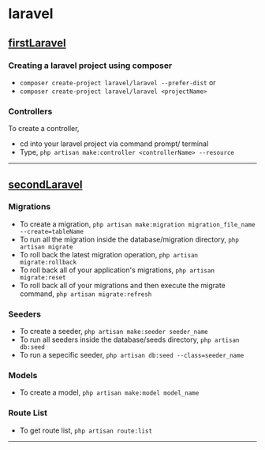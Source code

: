 # laravel

## [firstLaravel](https://github.com/ChathuraDR/laravel/tree/master/firstLaravel)
### Creating a laravel project using composer

* `composer create-project laravel/laravel --prefer-dist` 
or
* `composer create-project laravel/laravel <projectName>`


### Controllers
To create a controller,
* cd into your laravel project via command prompt/ terminal
* Type, `php artisan make:controller <controllerName> --resource`


***

## [secondLaravel]()
### Migrations
* To create a migration, `php artisan make:migration migration_file_name --create=tableName`
* To run all the migration inside the database/migration directory, `php artisan migrate`
* To roll back the latest migration operation, `php artisan migrate:rollback`
* To roll back all of your application's migrations, `php artisan migrate:reset`
* To roll back all of your migrations and then execute the migrate command, `php artisan migrate:refresh`

### Seeders
* To create a seeder, `php artisan make:seeder seeder_name`
* To run all seeders inside the database/seeds directory, `php artisan db:seed`
* To run a sepecific seeder, `php artisan db:seed --class=seeder_name`

### Models
* To create a model, `php artisan make:model model_name`

### Route List
* To get route list, `php artisan route:list`

***

